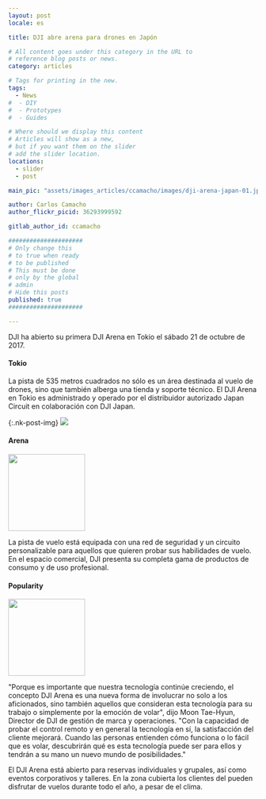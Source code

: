 ```yaml
---
layout: post
locale: es

title: DJI abre arena para drones en Japón

# All content goes under this category in the URL to
# reference blog posts or news.
category: articles

# Tags for printing in the new.
tags:
  - News
#  - DIY
#  - Prototypes
#  - Guides

# Where should we display this content
# Articles will show as a new,
# but if you want them on the slider
# add the slider location.
locations:
  - slider
  - post

main_pic: "assets/images_articles/ccamacho/images/dji-arena-japan-01.jpg"

author: Carlos Camacho
author_flickr_picid: 36293999592

gitlab_author_id: ccamacho

#####################
# Only change this
# to true when ready
# to be published
# This must be done
# only by the global
# admin
# Hide this posts
published: true
#####################

---
```


DJI ha abierto su primera DJI Arena en Tokio el sábado 21 de octubre de 2017.


#### Tokio

La pista de 535 metros cuadrados no sólo es un área destinada al vuelo de drones, sino que
también alberga una tienda y soporte técnico. El DJI Arena en Tokio
es administrado y operado por el distribuidor autorizado Japan Circuit en
colaboración con DJI Japan.

{:.nk-post-img}
<img src="/assets/images_articles/{{ page.gitlab_author_id }}/images/dji-arena-japan-02.jpg">


#### Arena

<div class="nk-post-text mt-0">
    <img style="height: 155px;" class="float-right mt-0" src="/assets/images_articles/{{ page.gitlab_author_id }}/images/dji-arena-japan-03.jpg" alt="">
        <p class="text-white">
La pista de vuelo está equipada con una red de seguridad
y un circuito personalizable para aquellos
que quieren probar sus habilidades de vuelo. En
el espacio comercial, DJI presenta su completa
gama de productos de consumo y de uso
profesional.
        </p>
</div>


#### Popularity

<div class="nk-post-text mt-0">
    <img style="height: 155px;" class="float-left mt-0" src="/assets/images_articles/{{ page.gitlab_author_id }}/images/dji-arena-japan-04.jpg" alt="">
        <p class="text-white">
"Porque es importante que nuestra tecnología continúe creciendo,
el concepto DJI Arena es una nueva forma de involucrar no solo a los aficionados,
sino también aquellos que consideran esta tecnología para su trabajo o simplemente
por la emoción de volar", dijo Moon Tae-Hyun, Director de DJI
de gestión de marca y operaciones. "Con la capacidad de probar el
control remoto y en general la tecnología en sí, la satisfacción del cliente
mejorará. Cuando las personas entienden cómo funciona
o lo fácil que es volar, descubrirán qué es esta tecnología
puede ser para ellos y tendrán a su mano un nuevo mundo de posibilidades."
        </p>
</div>
El DJI Arena está abierto para reservas individuales y grupales,
así como eventos corporativos y talleres. En la zona cubierta
los clientes del pueden disfrutar de vuelos durante todo el año, a pesar de
el clima.
